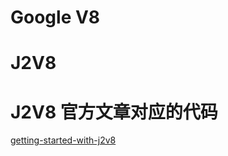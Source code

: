 # Google V8
# J2V8
# J2V8 官方文章对应的代码
[getting-started-with-j2v8](https://eclipsesource.com/blogs/tutorials/getting-started-with-j2v8/)